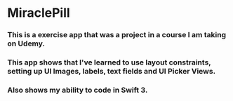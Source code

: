 # MiraclePill

### This is a exercise app that was a project in a course I am taking on Udemy.
### This app shows that I've learned to use layout constraints, setting up UI Images, labels, text fields and UI Picker Views.
### Also shows my ability to code in Swift 3.
